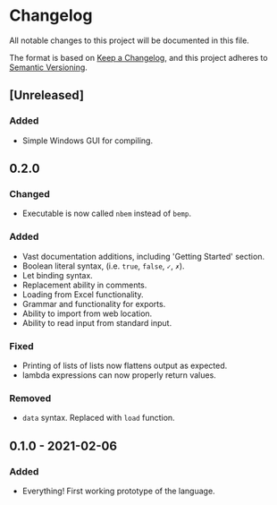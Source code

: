 # Changelog

All notable changes to this project will be documented in this file.

The format is based on [Keep a Changelog](https://keepachangelog.com/en/1.0.0/),
and this project adheres to [Semantic Versioning](https://semver.org/spec/v2.0.0.html).

## [Unreleased]

### Added

- Simple Windows GUI for compiling.

## 0.2.0

### Changed

- Executable is now called `nbem` instead of `bemp`.

### Added

- Vast documentation additions, including 'Getting Started' section.
- Boolean literal syntax, (i.e. `true`, `false`, `✓`, `✗`).
- Let binding syntax.
- Replacement ability in comments.
- Loading from Excel functionality.
- Grammar and functionality for exports.
- Ability to import from web location.
- Ability to read input from standard input.


### Fixed

- Printing of lists of lists now flattens output as expected.
- lambda expressions can now properly return values.

### Removed

- `data` syntax. Replaced with `load` function.

## 0.1.0 - 2021-02-06

### Added

- Everything! First working prototype of the language.
